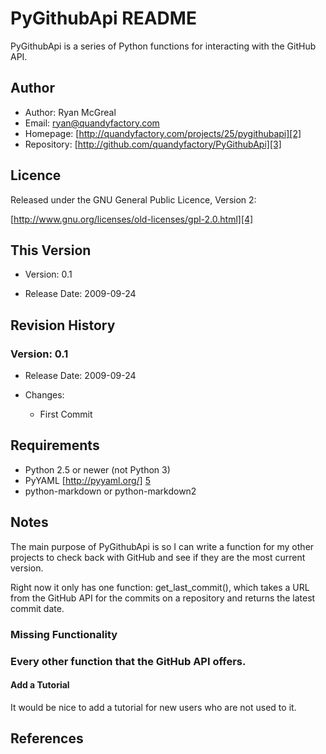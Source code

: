 # PyGithubApi README

PyGithubApi is a series of Python functions for interacting with the GitHub API.

## Author

  * Author: Ryan McGreal
  * Email: [ryan@quandyfactory.com][1]
  * Homepage: [http://quandyfactory.com/projects/25/pygithubapi][2]
  * Repository: [http://github.com/quandyfactory/PyGithubApi][3]

## Licence

Released under the GNU General Public Licence, Version 2:

[http://www.gnu.org/licenses/old-licenses/gpl-2.0.html][4]

## This Version

  * Version: 0.1

  * Release Date: 2009-09-24

## Revision History

### Version: 0.1

  * Release Date: 2009-09-24

  * Changes:

    * First Commit

## Requirements

  * Python 2.5 or newer (not Python 3)
  * PyYAML [http://pyyaml.org/] [5]
  * python-markdown or python-markdown2

## Notes

The main purpose of PyGithubApi is so I can write a function for my other projects to check back with GitHub and see if they are the most current version.

Right now it only has one function: get_last_commit(), which takes a URL from the GitHub API for the commits on a repository and returns the latest commit date.

### Missing Functionality

### Every other function that the GitHub API offers.

#### Add a Tutorial

It would be nice to add a tutorial for new users who are not used to it.

## References

   [1]: mailto:ryan@quandyfactory.com

   [2]: http://quandyfactory.com/projects/25/pygithubapi

   [3]: http://github.com/quandyfactory/PyGithubApi

   [4]: http://www.gnu.org/licenses/old-licenses/gpl-2.0.html

   [5]: http://pyyaml.org/

